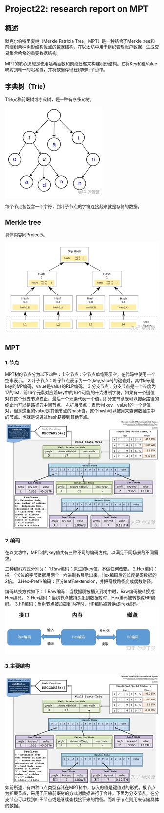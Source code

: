 # Project22: research report on MPT

## 概述

默克尔帕特里夏树（Merkle Patricia Tree，MPT）是一种结合了Merkle tree和前缀树两种树形结构优点的数据结构，在以太坊中用于组织管理账户数据、生成交易集合哈希的重要数据结构。

MPT的核心思想是使用哈希函数和前缀压缩来构建树形结构。它将Key和值Value映射到唯一的哈希值，并将数据存储在树的叶节点中。

## 字典树（Trie）

Trie又称前缀树或字典树，是一种有序多叉树。

![Alt text](3.png)

每个节点各包含一个字符，到叶子节点的字符连接起来就是存储的数据。

## Merkle tree

具体内容同Project5。

![Alt text](4.png)

## MPT

### 1.节点

MPT树的节点分为以下四种：
1.空节点：空节点单纯表示空，在代码中使用一个空串表示。
2.叶子节点：叶子节点表示为一个[key,value]的键值对，其中key是key的MP编码，value是value的RLP编码。
3.分支节点：分支节点是一个长度为17的list，前16个元素对应着key中的16个可能的十六进制字符，如果有一个键值对在这个分支节点终止，最后一个元素代表一个值，即分支节点既可以搜索路径的终止也可以是路径的中间节点。
4.扩展节点：表示为[key，value]的一个键值对，但是这里的value是其他节点的hash值，这个hash可以被用来查询数据库中的节点。也就是说通过hash链接到其他节点。
![Alt text](1.png)

### 2.编码

在以太坊中，MPT树的key值共有三种不同的编码方式，以满足不同场景的不同需求。

三种编码方式分别为：
1.Raw编码：原生的key值，不做任何改变。
2.Hex编码：把一个8位的字节数据用两个十六进制数展示出来，Hex编码后的长度是源数据的2倍。
3.Hex-Prefix编码：区分leaf和extension，并把奇数路径变成偶数路径。

编码转换方式如下：
1.Raw编码：当数据项被插入到树中时，Raw编码被转换成Hex编码。
2.Hex编码：当树节点被持久化到数据库时，Hex编码被转换成HP编码。
3.HP编码：当树节点被加载到内存时，HP编码被转换成Hex编码。
![Alt text](2.png)

### 3.主要结构

![Alt text](1.png)
如前所述，有四种节点类型存储在MPT树中，存入的值是键值对的形式。根节点为扩展节点，采用了压缩前缀树的方式对数据进行了合并。下面为分支节点，在分支节点可以找到叶子节点或是继续查找接下来的路径。而叶子节点则用来存储具体的数据。
